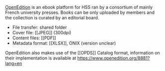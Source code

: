 [OpenEdition](http://books.openedition.org/?lang=en) is an ebook platform for HSS ran by a consortium of mainly French university presses. Books can be only uploaded by members and the collection is curated by an editorial board.

* File transfer: shared folder
* Cover file: [[JPEG]] (300dpi)
* Content files: [[PDF]]
* Metadata format: [[XLSX]], ONIX (version unclear)

OpenEdition also makes use of the [[OPDS]] Catalog format, information on their implementation is available at https://www.openedition.org/8881?lang=en